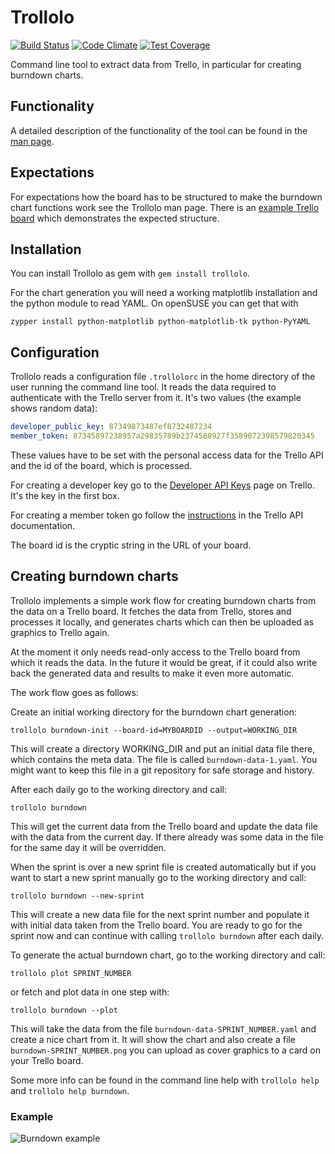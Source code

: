 # Trollolo

[![Build Status](https://travis-ci.org/openSUSE/trollolo.svg?branch=master)](https://travis-ci.org/openSUSE/trollolo)
[![Code Climate](https://codeclimate.com/github/openSUSE/trollolo/badges/gpa.svg)](https://codeclimate.com/github/openSUSE/trollolo)
[![Test Coverage](https://codeclimate.com/github/openSUSE/trollolo/badges/coverage.svg)](https://codeclimate.com/github/openSUSE/trollolo)

Command line tool to extract data from Trello, in particular for creating
burndown charts.

## Functionality

A detailed description of the functionality of the tool can be found in the
[man page](http://github.com/openSUSE/trollolo/blob/master/man/trollolo.1.md).

## Expectations

For expectations how the board has to be structured to make the burndown chart
functions work see the Trollolo man page. There is an
[example Trello board](https://trello.com/b/CRdddpdy/trollolo-testing-board)
which demonstrates the expected structure.

## Installation

You can install Trollolo as gem with `gem install trollolo`.

For the chart generation you will need a working matplotlib installation and
the python module to read YAML. On openSUSE you can get that with

    zypper install python-matplotlib python-matplotlib-tk python-PyYAML

## Configuration

Trollolo reads a configuration file `.trollolorc` in the home directory of the
user running the command line tool. It reads the data required to authenticate
with the Trello server from it. It's two values (the example shows random data):

```yaml
developer_public_key: 87349873487ef8732487234
member_token: 87345897238957a29835789b2374580927f3589072398579820345
```

These values have to be set with the personal access data for the Trello API
and the id of the board, which is processed.

For creating a developer key go to the
[Developer API Keys](https://trello.com/1/appKey/generate) page on Trello. It's
the key in the first box.

For creating a member token go follow the
[instructions](https://trello.com/docs/gettingstarted/index.html#getting-a-token-from-a-user)
in the Trello API documentation.

The board id is the cryptic string in the URL of your board.

## Creating burndown charts

Trollolo implements a simple work flow for creating burndown charts from the
data on a Trello board. It fetches the data from Trello, stores and processes
it locally, and generates charts which can then be uploaded as graphics to
Trello again.

At the moment it only needs read-only access to the Trello board from which it
reads the data. In the future it would be great, if it could also write back
the generated data and results to make it even more automatic.

The work flow goes as follows:

Create an initial working directory for the burndown chart generation:

    trollolo burndown-init --board-id=MYBOARDID --output=WORKING_DIR

This will create a directory WORKING_DIR and put an initial data file there,
which contains the meta data. The file is called `burndown-data-1.yaml`. You
might want to keep this file in a git repository for safe storage and history.

After each daily go to the working directory and call:

    trollolo burndown

This will get the current data from the Trello board and update the data file
with the data from the current day. If there already was some data in the file
for the same day it will be overridden.

When the sprint is over a new sprint file is created automatically but if you want to
start a new sprint manually go to the working directory and call:

    trollolo burndown --new-sprint

This will create a new data file for the next sprint number and populate it
with initial data taken from the Trello board. You are ready to go for the
sprint now and can continue with calling `trollolo burndown` after each daily.

To generate the actual burndown chart, go to the working directory and call:

    trollolo plot SPRINT_NUMBER

or fetch and plot data in one step with:

    trollolo burndown --plot

This will take the data from the file `burndown-data-SPRINT_NUMBER.yaml` and
create a nice chart from it. It will show the chart and also create a file
`burndown-SPRINT_NUMBER.png` you can upload as cover graphics to a card on your
Trello board.

Some more info can be found in the command line help with `trollolo help` and
`trollolo help burndown`.

### Example

![Burndown example](https://raw.githubusercontent.com/openSUSE/trollolo/master/examples/burndown-26.png)
